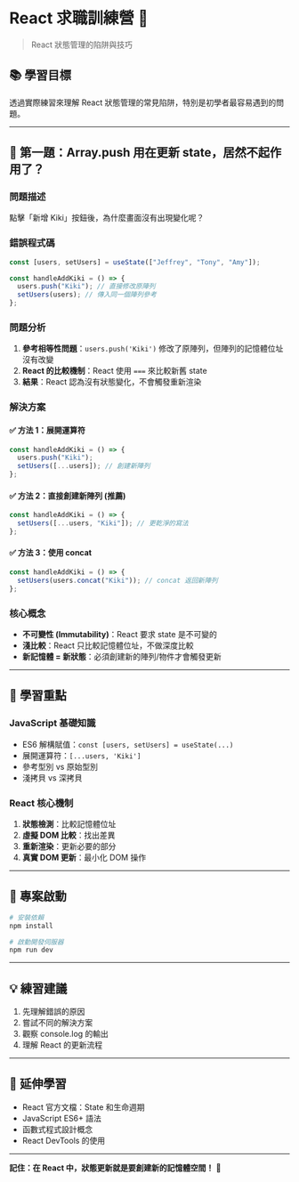 # React 求職訓練營 🚀

> React 狀態管理的陷阱與技巧

## 📚 學習目標

透過實際練習來理解 React 狀態管理的常見陷阱，特別是初學者最容易遇到的問題。

---

## 🎯 第一題：Array.push 用在更新 state，居然不起作用了？

### 問題描述

點擊「新增 Kiki」按鈕後，為什麼畫面沒有出現變化呢？

### 錯誤程式碼

```jsx
const [users, setUsers] = useState(["Jeffrey", "Tony", "Amy"]);

const handleAddKiki = () => {
  users.push("Kiki"); // 直接修改原陣列
  setUsers(users); // 傳入同一個陣列參考
};
```

### 問題分析

1. **參考相等性問題**：`users.push('Kiki')` 修改了原陣列，但陣列的記憶體位址沒有改變
2. **React 的比較機制**：React 使用 `===` 來比較新舊 state
3. **結果**：React 認為沒有狀態變化，不會觸發重新渲染

### 解決方案

#### ✅ 方法 1：展開運算符

```jsx
const handleAddKiki = () => {
  users.push("Kiki");
  setUsers([...users]); // 創建新陣列
};
```

#### ✅ 方法 2：直接創建新陣列 (推薦)

```jsx
const handleAddKiki = () => {
  setUsers([...users, "Kiki"]); // 更乾淨的寫法
};
```

#### ✅ 方法 3：使用 concat

```jsx
const handleAddKiki = () => {
  setUsers(users.concat("Kiki")); // concat 返回新陣列
};
```

### 核心概念

- **不可變性 (Immutability)**：React 要求 state 是不可變的
- **淺比較**：React 只比較記憶體位址，不做深度比較
- **新記憶體 = 新狀態**：必須創建新的陣列/物件才會觸發更新

---

## 🧠 學習重點

### JavaScript 基礎知識

- ES6 解構賦值：`const [users, setUsers] = useState(...)`
- 展開運算符：`[...users, 'Kiki']`
- 參考型別 vs 原始型別
- 淺拷貝 vs 深拷貝

### React 核心機制

1. **狀態檢測**：比較記憶體位址
2. **虛擬 DOM 比較**：找出差異
3. **重新渲染**：更新必要的部分
4. **真實 DOM 更新**：最小化 DOM 操作

---

## 🚀 專案啟動

```bash
# 安裝依賴
npm install

# 啟動開發伺服器
npm run dev
```

---

## 💡 練習建議

1. 先理解錯誤的原因
2. 嘗試不同的解決方案
3. 觀察 console.log 的輸出
4. 理解 React 的更新流程

---

## 📖 延伸學習

- React 官方文檔：State 和生命週期
- JavaScript ES6+ 語法
- 函數式程式設計概念
- React DevTools 的使用

---

**記住：在 React 中，狀態更新就是要創建新的記憶體空間！** 🎯

